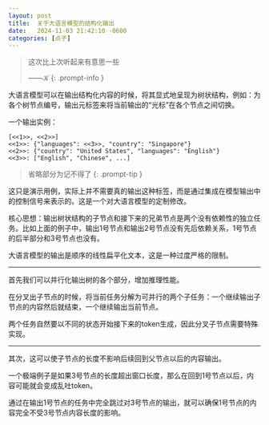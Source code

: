```yaml
---
layout: post
title:  关于大语言模型的结构化输出
date:   2024-11-03 21:42:10 -0600
categories: [点子]
---
```


> 这次比上次听起来有意思一些
>
> ——𝒦
{: .prompt-info }

大语言模型可以在输出结构化内容的时候，将其显式地呈现为树状结构，例如：为各个树节点编号，输出元标签来将当前输出的“光标”在各个节点之间切换。

一个输出实例：

```plaintext
[<<1>>, <<2>>]
<<1>>: {"languages": <<3>>, "country": "Singapore"}
<<2>>: {"country": "United States", "languages": "English"}
<<3>>: ["English", "Chinese", ...]
```

> 省略部分为记不得了
{: .prompt-tip }

这只是演示用例，实际上并不需要真的输出这种标签，而是通过集成在模型输出中的控制信号来表示的。这是一个对大语言模型的定制修改。

核心思想：输出树状结构的子节点和接下来的兄弟节点是两个没有依赖性的独立任务。比如上面的例子中，输出1号节点和输出2号节点没有先后依赖关系，1号节点的后半部分和3号节点也没有。

大语言模型的输出是顺序的线性扁平化文本，这是一种过度严格的限制。

----

首先我们可以并行化输出树的各个部分，增加推理性能。

在分叉出子节点的时候，将当前任务分解为可并行的两个子任务：一个继续输出子节点的内容然后就结束，一个继续输出当前节点。

两个任务自然要以不同的状态开始接下来的token生成，因此分叉子节点需要特殊实现。

----

其次，这可以使子节点的长度不影响后续回到父节点以后的内容输出。

一个极端例子是如果3号节点的长度超出窗口长度，那么在回到1号节点以后，内容可能就会变成乱吐token。

通过在输出1号节点的任务中完全跳过对3号节点的输出，就可以确保1号节点的内容完全不受3号节点内容长度的影响。
